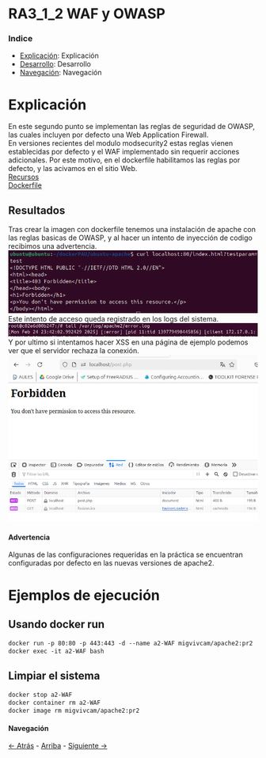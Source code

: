 # RA3_1_2 WAF y OWASP

### Indice

* [Explicación](#Explicación): Explicación
* [Desarrollo](#Ejemplos-de-ejecución): Desarrollo
* [Navegación](#Navegación): Navegación
  
# Explicación

En este segundo punto se implementan las reglas de seguridad de OWASP, las cuales incluyen por defecto una Web Application Firewall.  
En versiones recientes del modulo modsecurity2 estas reglas vienen establecidas por defecto y el WAF implementado sin requerir acciones adicionales.
Por este motivo, en el dockerfile habilitamos las reglas por defecto, y las acivamos en el sitio Web.  
[Recursos](./sources)  
[Dockerfile](./sources/dockerfile)  

## Resultados
Tras crear la imagen con dockerfile tenemos una instalación de apache con las reglas basicas de OWASP, y al hacer un intento de inyección de codigo recibimos una advertencia.
![IMG](./assets/OWASP.png)  
Este intento de acceso queda registrado en los logs del sistema.
![IMG](./assets/OWASP-LOGS.png)  
Y por ultimo si intentamos hacer XSS en una página de ejemplo podemos ver que el servidor rechaza la conexión.
![IMG](./assets/XSS.png)  
  
#### Advertencia
Algunas de las configuraciones requeridas en la práctica se encuentran configuradas por defecto en las nuevas versiones de apache2.

# Ejemplos de ejecución

## Usando docker run
```
docker run -p 80:80 -p 443:443 -d --name a2-WAF migvivcam/apache2:pr2
docker exec -it a2-WAF bash
```
## Limpiar el sistema
```
docker stop a2-WAF
docker container rm a2-WAF
docker image rm migvivcam/apache2:pr2
```

#### Navegación
[<- Atrás](../)  -  [Arriba](#RA3_1_2-WAF-y-OWASP)  -  [Siguiente ->](../RA3_1_3)